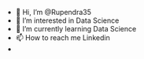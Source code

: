 - 👋 Hi, I’m @Rupendra35
- 👀 I’m interested in Data Science
- 🌱 I’m currently learning Data Science
- 📫 How to reach me Linkedin
- 

<!---
Rupendra35/Rupendra35 is a ✨ special ✨ repository because its `README.md` (this file) appears on your GitHub profile.
You can click the Preview link to take a look at your changes.
--->
